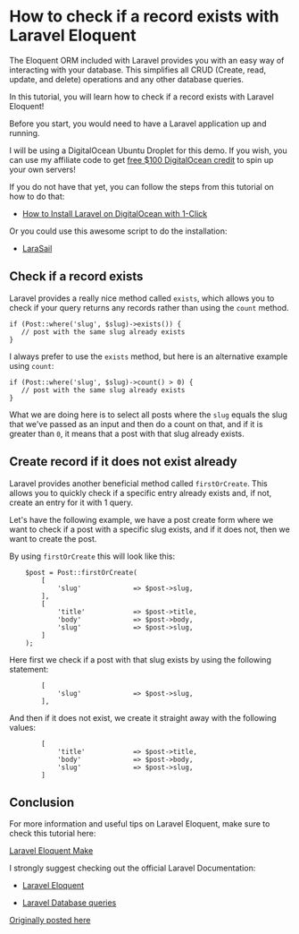 # How to check if a record exists with Laravel Eloquent

The Eloquent ORM included with Laravel provides you with an easy way of interacting with your database. This simplifies all CRUD (Create, read, update, and delete) operations and any other database queries.

In this tutorial, you will learn how to check if a record exists with Laravel Eloquent!

Before you start, you would need to have a Laravel application up and running.

I will be using a DigitalOcean Ubuntu Droplet for this demo. If you wish, you can use my affiliate code to get [free $100 DigitalOcean credit](https://m.do.co/c/2a9bba940f39) to spin up your own servers!

If you do not have that yet, you can follow the steps from this tutorial on how to do that:

* [How to Install Laravel on DigitalOcean with 1-Click](https://devdojo.com/bobbyiliev/how-to-install-laravel-on-digitalocean-with-1-click)

Or you could use this awesome script to do the installation:

* [LaraSail](https://devdojo.com/episode/laravel-on-digital-ocean-with-larasail)

## Check if a record exists

Laravel provides a really nice method called `exists`, which allows you to check if your query returns any records rather than using the  `count` method.

```
if (Post::where('slug', $slug)->exists()) {
   // post with the same slug already exists
}
```

I always prefer to use the `exists` method, but here is an alternative example using `count`:

```
if (Post::where('slug', $slug)->count() > 0) {
   // post with the same slug already exists
}
```

What we are doing here is to select all posts where the `slug` equals the slug that we've passed as an input and then do a count on that, and if it is greater than `0`, it means that a post with that slug already exists.

## Create record if it does not exist already

Laravel provides another beneficial method called `firstOrCreate`. This allows you to quickly check if a specific entry already exists and, if not, create an entry for it with 1 query.

Let's have the following example, we have a post create form where we want to check if a post with a specific slug exists, and if it does not, then we want to create the post.

By using `firstOrCreate` this will look like this:

```
    $post = Post::firstOrCreate(
        [
            'slug'             => $post->slug,
        ],
        [
            'title'            => $post->title,
            'body'             => $post->body,
            'slug'             => $post->slug,
        ]
    );
```

Here first we check if a post with that slug exists by using the following statement:

```
        [
            'slug'             => $post->slug,
        ],
```

And then if it does not exist, we create it straight away with the following values:

```
        [
            'title'            => $post->title,
            'body'             => $post->body,
            'slug'             => $post->slug,
        ]
```

## Conclusion

For more information and useful tips on Laravel Eloquent, make sure to check this tutorial here:

[Laravel Eloquent Make](https://devdojo.com/tnylea/laravel-eloquent-make)

I strongly suggest checking out the official Laravel Documentation:

* [Laravel Eloquent](https://laravel.com/docs/8.x/eloquent)

* [Laravel Database queries](https://laravel.com/docs/8.x/queries)

[Originally posted here](https://devdojo.com/bobbyiliev/how-to-check-if-a-record-exists-with-laravel-eloquent)